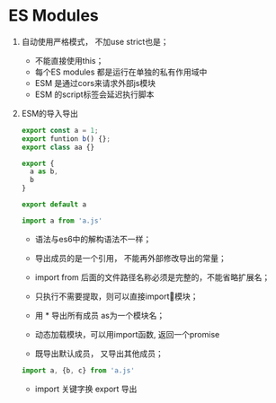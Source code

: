 # ES Modules

1. 自动使用严格模式， 不加use strict也是；

    * 不能直接使用this；
    * 每个ES modules 都是运行在单独的私有作用域中
    * ESM 是通过cors来请求外部js模块
    * ESM 的script标签会延迟执行脚本
2. ESM的导入导出

    ```js
    export const a = 1;
    export funtion b() {};
    export class aa {}

    export {
      a as b,
      b
    }

    export default a
    ```
    ```js
    import a from 'a.js'
    ```
    * 语法与es6中的解构语法不一样；

    * 导出成员的是一个引用， 不能再外部修改导出的常量；

    * import from  后面的文件路径名称必须是完整的，不能省略扩展名；

    * 只执行不需要提取，则可以直接import模块；

    * 用 * 导出所有成员 as为一个模块名；

    * 动态加载模块，可以用import函数, 返回一个promise

    * 既导出默认成员， 又导出其他成员；

    ```js
    import a, {b, c} from 'a.js'
    ```

    * import 关键字换 export 导出